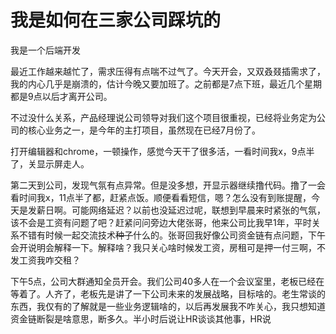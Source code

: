 # 我是如何在三家公司踩坑的

我是一个后端开发

最近工作越来越忙了，需求压得有点喘不过气了。今天开会，又双叒叕插需求了，我的内心几乎是崩溃的，估计今晚又要加班了。之前都是7点下班，最近几个星期都是9点以后才离开公司。

不过没什么关系，产品经理说公司领导对我们这个项目很重视，已经将业务定为公司的核心业务之一，是今年的主打项目，虽然现在已经7月份了。

打开编辑器和chrome，一顿操作，感觉今天干了很多活，一看时间我x，9点半了，关显示屏走人。

第二天到公司，发现气氛有点异常。但是没多想，开显示器继续撸代码。撸了一会看时间我x，11点半了都，赶紧点饭。顺便看看短信，嗯？怎么没有到账提醒，今天是发薪日啊。可能网络延迟？以前也没延迟过呢，联想到早晨来时紧张的气氛，该不会是工资有问题了吧？赶紧问问旁边大佬张哥，他来公司比我早1年，平时关系不错有时候一起交流技术~~种子~~什么的。张哥回我好像公司资金链有点问题，下午会开说明会解释一下。解释啥？我只关心啥时候发工资，房租可是押一付三啊，不发工资我咋交租？

下午5点，公司大群通知全员开会。我们公司40多人在一个会议室里，老板已经在等着了。人齐了，老板先是讲了一下公司未来的发展战略，目标啥的。老生常谈的东西，我仅有的了解就是一些业务逻辑啥的，以后再发展我不咋关心，我只想知道资金链断裂是啥意思，断多久。半小时后说让HR谈谈其他事，HR说